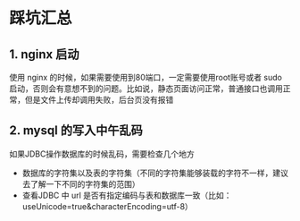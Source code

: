 # 踩坑汇总

## 1. nginx 启动
使用 nginx 的时候，如果需要使用到80端口，一定需要使用root账号或者 sudo 启动，否则会有意想不到的问题。比如说，静态页面访问正常，普通接口也调用正常，但是文件上传却调用失败，后台页没有报错

## 2. mysql 的写入中午乱码
如果JDBC操作数据库的时候乱码，需要检查几个地方

* 数据库的字符集以及表的字符集（不同的字符集能够装载的字符不一样，建议去了解一下不同的字符集的范围）
* 查看JDBC 中 url 是否有指定编码与表和数据库一致（比如：useUnicode=true&characterEncoding=utf-8）


